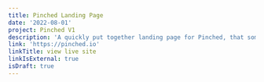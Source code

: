 ```yaml
---
title: Pinched Landing Page
date: '2022-08-01'
project: Pinched V1
description: 'A quickly put together landing page for Pinched, that somewhat surprisingly, had a super high conversion rate (~16%).'
link: 'https://pinched.io'
linkTitle: view live site
linkIsExternal: true
isDraft: true
---
```


<script>
  import PinchedLandingPage from '$components/craft/PinchedLandingPage.svelte';
</script>

<PinchedLandingPage />
